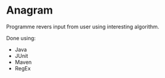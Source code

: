 # Anagram
Programme revers input from user using interesting algorithm. 

Done using:
* Java
* JUnit
* Maven
* RegEx

